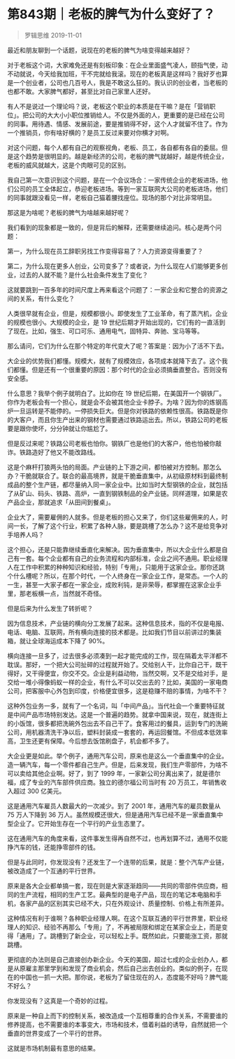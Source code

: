 # 第843期｜老板的脾气为什么变好了？
> 罗辑思维
2019-11-01

最近和朋友聊到一个话题，说现在的老板的脾气为啥变得越来越好？

对于老板这个词，大家难免还是有刻板印象：在企业里面盛气凌人，颐指气使，动不动就说，今天给我加班，干不完就给我滚。现在的老板真是这样吗？我好歹也算是一个创业者，公司也几百号人，我是不敢这么狂的。我认识的创业者，当老板的也都不敢。大家脾气都好，甚至比对自己家里人还好。

有人不是说过一个理论吗？说，老板这个职业的本质是在干嘛？是在「营销职位」。把公司的大大小小职位推销给人。不仅是外面的人，更重要的是已经在公司的同事。用待遇、情感、发展前途，要是推销得不好，这个人才就留不住了。作为一个推销员，你有啥好横的？是员工反过来要对你横才对啊。

对这个问题，每个人都有自己的观察视角，老板、员工，各自都有各自的委屈。但是这个趋势是很明显的。越是新经济的公司，老板的脾气就越好，越是传统企业，老板的威风就越大，这是个肉眼可见的区别。

我自己第一次意识到这个问题，是在一个会议场合：一家传统企业的老板进场，他们公司的员工全体起立，恭迎老板进场。等到一家互联网大公司的老板进场，他们的同事就跟没看见一样，老板自己猫着腰找座位。现场的那个对比非常明显。

那这是为啥呢？老板的脾气为啥越来越好呢？

我们看到的现象都是一致的，但是背后的解释，还需要继续追问。核心是两个问题：

第一，为什么现在员工辞职另找工作变得容易了？人力资源变得重要了？

第二，为什么现在更多人创业，公司变多了？或者说，为什么现在人们能够更多创业，过去的人就不能？是什么社会条件发生了变化？

这就要跳到一百多年的时间尺度上再来看这个问题了：一家企业和它整合的资源之间的关系，有什么变化？

人类很早就有企业，但是，规模都很小。即使发生了工业革命，有了蒸汽机，企业的规模也很小。大规模的企业，是 19 世纪后期才开始出现的，它们有的一直活到了现在。比如，强生、可口可乐、通用电气，固特异、奔驰、宝马等等。

那么请问，它们为什么在那个特定的年代变大了呢？答案是：因为小了活不下去。

大企业的优势我们都懂。规模大，就有了规模效应，各项成本就降下去了。这个我们都懂。但是还有一个很重要的原因：那个时代的企业必须搞垂直整合。否则没有安全感。

什么意思？我举个例子就明白了。比如你在 19 世纪后期，在美国开一个钢铁厂。你作为老板会有一个担心，就是会不会被其他企业卡脖子。为啥？因为你的炼钢高炉一旦运转是不能停的。一停损失巨大。但是你对铁路的依赖性很高。铁路既是你的大客户，而且你生产出来的钢材也需要通过铁路运出去。所以，铁路公司的老板要是跟你使坏，分分钟就让你尴尬了。

但是反过来呢？铁路公司老板也怕你。钢铁厂也是他们的大客户，他也怕被你敲诈。铁路造好了他又不能改路线。

这是个麻杆打狼两头怕的局面。产业链的上下游之间，都怕被对方控制。那怎么办？干脆就联合了。联合的最高境界，就是干脆垂直集中，从初级原材料到最终制成品的整个生产链，都尽量纳入同一家企业中。比如当时大型钢铁的企业，就包括了从矿山、码头、铁路、高炉，一直到钢铁制品的全产业链。同样道理，如果是农产品企业，那就追求「从田间到餐桌」。

企业大了，需要雇佣的人就多。但是老板的担心又来了，你们这些雇佣来的人，时间一长，了解了这个行业，积累了各种人脉，要是跳槽了怎么办？这不是给竞争对手培养人吗？

这个担心，还是只能靠继续垂直化来解决。因为垂直集中，所以大企业什么都是自己有一套。每个企业都有自己的业务流程和内部标准，企业之间不通用。职业经理人在工作中积累的种种知识和经验，特别「专用」，只能用于这家企业。那你还跳个什么槽呢？所以，在那个时代，一个人终身在一家企业工作，是常态。一个人的一生，甚至一大家子都在一家企业，成败利钝，是非荣辱，都掌握在这家企业手里，那老板横一点，当然就不奇怪。

但是后来为什么发生了转折呢？

因为信息技术，产业链的横向分工发展了起来。这种信息技术，指的不仅是电报、电话、电脑、互联网，所有横向连接的技术都是。比如我们节目以前讲过的集装箱，就让全球海运成本下降了 90%。

横向连接一旦多了，过去很多必须凑到一起才能完成的工作，现在隔着太平洋都不耽误。那好，一个把大公司扯碎的过程就开始了。交给别人干，比你自己干，既干得好，又干得便宜，你交不交。企业是利益动物，当然交啊，又不是交给对手，是交给一堆小得像蚂蚁一样的企业，有什么不可以交出去的？比如，美国的一家电商公司，把客服中心外包到印度，价格便宜很多，这是稳赚不赔的事情，为啥不干？

这种外包业务一多，就有了一个名词，叫「中间产品」。当代社会一个重要特征就是中间产品市场特别发达。这是一个普遍的趋势。就拿中国来说，现在，就连街上的小饭馆，很多都把洗碗外包出去不自己干了。食客用过的餐具，运到专门的洗碗公司，用机器清洗干净以后，塑料封装成一套套的，再运回餐馆。不但成本低效率高，卫生还更有保障。今后想去饭馆刷盘子，机会都不多了。

大企业更是如此。举个例子，通用汽车公司，原来也是这么一个垂直集中的企业。造一辆汽车，每一个零件都自己生产。但是，后来发现，我们生产零部件，为啥不可以卖给其他企业啊。好了，到了 1999 年，一家新公司分离出来了，就是德尔福，成了专业的汽车部件供应商。独立的德尔福公司当时有 20 万员工，年销售收入超过 300 亿美元。

这是通用汽车雇员人数最大的一次减少。到了 2001 年，通用汽车的雇员数量从 75 万人下降到 36 万人。虽然规模还很大，但是通用汽车已经不是一家垂直集中型企业了。它开始生存在一个平行的产业生态里了。

这在通用汽车的角度来看，这件事发生得再自然不过，也再划算不过，通用不仅能挣汽车的钱，还能挣零部件的钱。

但是与此同时，你发现没有？还发生了一个连带的后果，就是：整个汽车产业链，被改造成了一个互通的平行世界。

原来是各大企业都单搞一套，现在则是大家逐渐趋同——共同的零部件供应商，相同的生产流程，相同的生产工艺。最典型的是电子产品，现在的笔记本电脑和手机，各家产品的区别其实已经不大，只在外观设计、质量控制、价格上有所差异。

这种情况有利于谁啊？各种职业经理人啊。在这个互联互通的平行世界里，职业经理人的知识、经验不再那么「专用」了，不再被局限和绑定在某家企业上，而是变得「通用」了。跳槽到了新企业，可以轻松上手。既然如此，只要能涨工资，那就跳槽。

更彻底的办法则是自己直接创办新企业。今天的美国，超过七成的企业创办人，都是从原雇主那里学到和发现了商业机会，然后自己出去创业的。类似的例子，在现在的中国也一抓一大把。那你说，老板为了留住现在的人，态度能不好吗？脾气能不好么？

你发现没有？这真是一个奇妙的过程。

原来是一种自上而下的控制关系，被改造成一个互相尊重的合作关系，不需要谁的修养提高，也不需要谁的本事变大，市场和技术，借着利益的诱导，自然就把一个垂直的世界变成了一个平行的世界。

这就是市场机制最有意思的结果。

